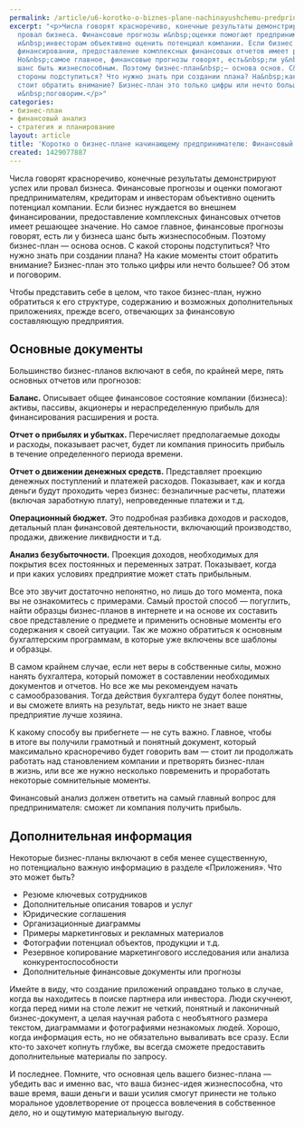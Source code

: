 ```yaml
---
permalink: /article/u6-korotko-o-biznes-plane-nachinayushchemu-predprinimatelyu-finansovyy-analiz
excerpt: "<p>Числа говорят красноречиво, конечные результаты демонстрируют успех или
  провал бизнеса. Финансовые прогнозы и&nbsp;оценки помогают предпринимателям, кредиторам
  и&nbsp;инвесторам объективно оценить потенциал компании. Если бизнес нуждается во&nbsp;внешнем
  финансировании, предоставление комплексных финансовых отчетов имеет решающее значение.
  Но&nbsp;самое главное, финансовые прогнозы говорят, есть&nbsp;ли у&nbsp;бизнеса
  шанс быть жизнеспособным. Поэтому бизнес-план&nbsp;— основа основ. С&nbsp;какой
  стороны подступиться? Что нужно знать при создании плана? На&nbsp;какие моменты
  стоит обратить внимание? Бизнес-план это только цифры или нечто большее? Об&nbsp;этом
  и&nbsp;поговорим.</p>"
categories:
- бизнес-план
- финансовый анализ
- стратегия и планирование
layout: article
title: 'Коротко о бизнес-плане начинающему предпринимателю: Финансовый анализ'
created: 1429077887
---
```

Числа говорят красноречиво, конечные результаты демонстрируют успех или провал бизнеса. Финансовые прогнозы и оценки помогают предпринимателям, кредиторам и инвесторам объективно оценить потенциал компании. Если бизнес нуждается во внешнем финансировании, предоставление комплексных финансовых отчетов имеет решающее значение. Но самое главное, финансовые прогнозы говорят, есть ли у бизнеса шанс быть жизнеспособным. Поэтому бизнес-план — основа основ. С какой стороны подступиться? Что нужно знать при создании плана? На какие моменты стоит обратить внимание? Бизнес-план это только цифры или нечто большее? Об этом и поговорим.

Чтобы представить себе в целом, что такое бизнес-план, нужно обратиться к его структуре, содержанию и возможных дополнительных приложениях, прежде всего, отвечающих за финансовую составляющую предприятия.

## Основные документы ##

Большинство бизнес-планов включают в себя, по крайней мере, пять основных отчетов или прогнозов:

**Баланс.** Описывает общее финансовое состояние компании (бизнеса): активы, пассивы, акционеры и нераспределенную прибыль для финансирования расширения и роста.

**Отчет о прибылях и убытках.** Перечисляет предполагаемые доходы и расходы, показывает расчет, будет ли компания приносить прибыль в течение определенного периода времени.

**Отчет о движении денежных средств.** Представляет проекцию денежных поступлений и платежей расходов. Показывает, как и когда деньги будут проходить через бизнес: безналичные расчеты, платежи (включая заработную плату), непроведенные платежи и т.д.

**Операционный бюджет.** Это подробная разбивка доходов и расходов, детальный план финансовой деятельности, включающий производство, продажи, движение ликвидности и т.д.

**Анализ безубыточности.** Проекция доходов, необходимых для покрытия всех постоянных и переменных затрат. Показывает, когда и при каких условиях предприятие может стать прибыльным.

Все это звучит достаточно непонятно, но лишь до того момента, пока вы не ознакомитесь с примерами. Самый простой способ — погуглить, найти образцы бизнес-планов в интернете и на основе их составить свое представление о предмете и применить основные моменты его содержания к своей ситуации. Так же можно обратиться к основным бухгалтерским программам, в которые уже включены все шаблоны и образцы.

В самом крайнем случае, если нет веры в собственные силы, можно нанять бухгалтера, который поможет в составлении необходимых документов и отчетов. Но все же мы рекомендуем начать с самообразования. Тогда действия бухгалтера будут более понятны, и вы сможете влиять на результат, ведь никто не знает ваше предприятие лучше хозяина.

К какому способу вы прибегнете — не суть важно. Главное, чтобы в итоге вы получили грамотный и понятный документ, который максимально красноречиво будет говорить вам — стоит ли продолжать работать над становлением компании и претворять бизнес-план в жизнь, или все же нужно несколько повременить и проработать некоторые сомнительные моменты.

Финансовый анализ должен ответить на самый главный вопрос для предпринимателя: сможет ли компания получить прибыль.

## Дополнительная информация ##

Некоторые бизнес-планы включают в себя менее существенную, но потенциально важную информацию в разделе «Приложения». Что это может быть?

 *  Резюме ключевых сотрудников
 *  Дополнительные описания товаров и услуг
 *  Юридические соглашения
 *  Организационные диаграммы
 *  Примеры маркетинговых и рекламных материалов
 *  Фотографии потенциал объектов, продукции и т.д.
 *  Резервное копирование маркетингового исследования или анализа конкурентоспособности
 *  Дополнительные финансовые документы или прогнозы

Имейте в виду, что создание приложений оправдано только в случае, когда вы находитесь в поиске партнера или инвестора. Люди скучнеют, когда перед ними на столе лежит не четкий, понятный и лаконичный бизнес-документ, а целая научная работа с необъятного размера текстом, диаграммами и фотографиями незнакомых людей. Хорошо, когда информация есть, но не обязательно вываливать все сразу. Если кто-то захочет копнуть глубже, вы всегда сможете предоставить дополнительные материалы по запросу.

И последнее. Помните, что основная цель вашего бизнес-плана — убедить вас и именно вас, что ваша бизнес-идея жизнеспособна, что ваше время, ваши деньги и ваши усилия смогут принести не только моральное удовлетворение от процесса вовлечения в собственное дело, но и ощутимую материальную выгоду.
